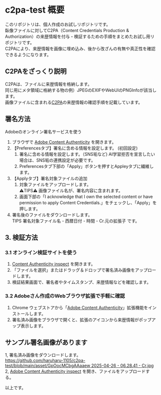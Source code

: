 # c2pa-test 概要  
このリポジトリは、個人作成のお試しリポジトリです。   
臥像ファイルに対してC2PA（Content Credentials Production & Authorization）の来歴情報を付与・検証するための手順をまとめたお試し用リポジトリです。  
C2PAにより、来歴情報を画像に埋め込み、後から改ざんの有無や真正性を確認できるようになります。  

## C2PAをざっくり説明  
C2PAは、ファイルに来歴情報を格納します。  
同じ用にメタ領域に格納する物の例）JPEGのEXIFやWebUIのPNGInfoが該当します。  
画像ファイルに含まれる[C2PA](https://c2pa.org/specifications/specifications/2.1/index.html)の来歴情報の確認手順を記載しています。   

## 署名方法
Adobeのオンライン署名サービスを使う
1. ブラウザで [Adobe Content Authenticity](https://contentauthenticity.adobe.com/) を開きます。
1. 【Preferencesタブ】署名に含める情報を設定します。 (初回設定)
   1. 署名に含める情報を設定します。（SNS垢など) AI学習拒否を宣言したい場合は、SNS垢の連携設定が必要です。
   1. Preferencesタブ下部の「Apply」ボタンを押すとAppleyタブに繊維します。
1. 【Applyタブ】署名対象ファイルの追加  
   1. 対象ファイルをアップロードします。  
     ⚠TIPS⚠ 画像ファイル名が、署名内容に含まれます。
   1. 画面下部の「I acknowledge that I own the selected content or have permission to apply Content Credentials.」をチェックし、「Apply」を押します。
1. 署名後のファイルをダウンロードします。  
   TIPS 署名対象ファイル名 - 西暦日付 - 時間 - Cr.元の拡張子 です。  

## 3. 検証方法
### 3.1 オンライン検証サイトを使う   
1. [Content Authenticity inspect](https://contentauthenticity.adobe.com/inspect) を開きます。   
1. 「ファイルを選択」またはドラッグ＆ドロップで署名済み画像をアップロードします。    
1. 検証結果画面で、署名者やタイムスタンプ、来歴情報などを確認します。   
### 3.2 Adobeさん作成のWebブラウザ拡張で手軽に確認  
1. Chrome ウェブストアから「[Adobe Content Authenticity](https://chromewebstore.google.com/detail/content-credentials/dmfbmenkapmaoldfgacgkoaoiblkimel?pli=1)」拡張機能をインストールします。  
1. 署名済み画像をブラウザで開くと、拡張のアイコンから来歴情報がポップアップ表示します。  

## サンプル署名画像があります   
1, 署名済み画像をダウンロードします。  
  [https://github.com/haruharu-1105/c2pa-test/blob/main/asset/GpOocMCbgAAaaew 2025-04-26 - 06.28.41 - Cr.jpg](https://github.com/haruharu-1105/c2pa-test/blob/main/asset/GpOocMCbgAAaaew%202025-04-26%20-%2006.28.41%20-%20Cr.jpg)  
2, [Adobe Content Authenticity inspect](https://contentauthenticity.adobe.com/inspect) を開き、ファイルをアップロードする。  

以上です。
